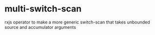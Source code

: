 # multi-switch-scan
rxjs operator to make a more generic switch-scan that takes unbounded source and accumulator arguments
